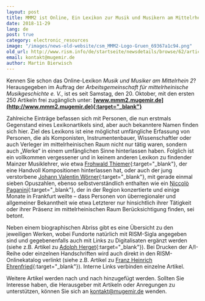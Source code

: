 ```yaml
---
layout: post
title: MMM2 ist Online, Ein Lexikon zur Musik und Musikern am Mittelrhein
date: 2018-11-29
lang: de
post: true
category: electronic_resources
image: "/images/news-old-website/csm_MMM2-Logo-Gruen_69367a1c94.png"
old_url: http://www.rism.info/de/startseite/newsdetails/browse/62/article/64/mmm2-is-online-a-music-encyclopedia-for-the-central-rhine-region.html
email: kontakt@mugemir.de
author: Martin Bierwisch
---
```



Kennen Sie schon das Online-Lexikon _Musik und Musiker am Mittelrhein 2_? Herausgegeben im Auftrag der _Arbeitsgemeinschaft für mittelrheinische Musikgeschichte e. V._, ist es seit Samstag, den 20. Oktober, mit den ersten 250 Artikeln frei zugänglich unter: **[www.mmm2.mugemir.de](http://www.mmm2.mugemir.de){:target="_blank"}**

Zahlreiche Einträge befassen sich mit Personen, die nun erstmals Gegenstand eines Lexikonartikels sind, aber auch bekanntere Namen finden sich hier. Ziel des Lexikons ist eine möglichst umfängliche Erfassung von Personen, die als Komponisten, Instrumentenbauer, Wissenschaftler oder auch Verleger im mittelrheinischen Raum nicht nur tätig waren, sondern auch „Werke“ in einem umfänglichen Sinne hinterlassen haben. Folglich ist ein vollkommen vergessener und in keinem anderen Lexikon zu findender Mainzer Musiklehrer, wie etwa [Frohwald Thiemer](http://www.mmm2.mugemir.de/doku.php?id=thiemer){:target="_blank"}, der eine Handvoll Kompositionen hinterlassen hat, oder auch der jung verstorbene [Johann Valentin Wörner](http://www.mmm2.mugemir.de/doku.php?id=woerner){:target="_blank"}, mit gerade einmal sieben Opuszahlen, ebenso selbstverständlich enthalten wie ein [Niccolò Paganini](http://www.mmm2.mugemir.de/doku.php?id=paganini){:target="_blank"}, der in der Region konzertierte und einige Monate in Frankfurt weilte – dass Personen von überregionaler und allgemeiner Bekanntheit wie etwa Letzterer nur hinsichtlich ihrer Tätigkeit oder ihrer Präsenz im mittelrheinischen Raum Berücksichtigung finden, sei betont.

Neben einem biographischen Abriss gibt es eine Übersicht zu den jeweiligen Werken, wobei Fundorte natürlich mit RISM-Sigla angegeben sind und gegebenenfalls auch mit Links zu Digitalisaten ergänzt werden (siehe z.B. Artikel zu [Adolph Herget](http://www.mmm2.mugemir.de/doku.php?id=herget){:target="_blank"}). Bei Drucken der A/I-Reihe oder einzelnen Handschriften wird auch direkt in den RISM-Onlinekatalog verlinkt (siehe z.B. Artikel zu [Franz Heinrich Ehrenfried](http://www.mmm2.mugemir.de/doku.php?id=ehrenfried){:target="_blank"}). Interne Links verbinden einzelne Artikel.

Weitere Artikel werden nach und nach hinzugefügt werden. Sollten Sie Interesse haben, die Herausgeber mit Artikeln oder Anregungen zu unterstützen, können Sie sich an kontakt@mugemir.de wenden.

<script type="text/javascript">var switchTo5x=true;</script><script type="text/javascript" src="http://w.sharethis.com/button/buttons.js"></script><script type="text/javascript">stLight.options({publisher: "9b601438-1ce1-49d8-bfd7-9cff5df54c17", doNotHash: false, doNotCopy: false, hashAddressBar: false});</script>